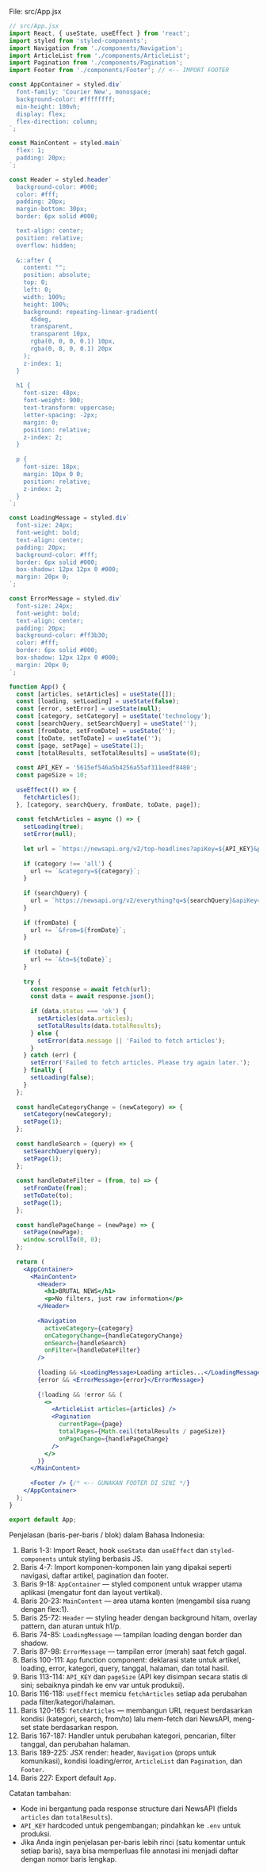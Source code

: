 File: src/App.jsx

```jsx
// src/App.jsx
import React, { useState, useEffect } from 'react';
import styled from 'styled-components';
import Navigation from './components/Navigation';
import ArticleList from './components/ArticleList';
import Pagination from './components/Pagination';
import Footer from './components/Footer'; // <-- IMPORT FOOTER

const AppContainer = styled.div`
  font-family: 'Courier New', monospace;
  background-color: #ffffffff;
  min-height: 100vh;
  display: flex;
  flex-direction: column;
`;

const MainContent = styled.main`
  flex: 1;
  padding: 20px;
`;

const Header = styled.header`
  background-color: #000;
  color: #fff;
  padding: 20px;
  margin-bottom: 30px;
  border: 6px solid #000;

  text-align: center;
  position: relative;
  overflow: hidden;
  
  &::after {
    content: "";
    position: absolute;
    top: 0;
    left: 0;
    width: 100%;
    height: 100%;
    background: repeating-linear-gradient(
      45deg,
      transparent,
      transparent 10px,
      rgba(0, 0, 0, 0.1) 10px,
      rgba(0, 0, 0, 0.1) 20px
    );
    z-index: 1;
  }
  
  h1 {
    font-size: 48px;
    font-weight: 900;
    text-transform: uppercase;
    letter-spacing: -2px;
    margin: 0;
    position: relative;
    z-index: 2;
  }
  
  p {
    font-size: 18px;
    margin: 10px 0 0;
    position: relative;
    z-index: 2;
  }
`;

const LoadingMessage = styled.div`
  font-size: 24px;
  font-weight: bold;
  text-align: center;
  padding: 20px;
  background-color: #fff;
  border: 6px solid #000;
  box-shadow: 12px 12px 0 #000;
  margin: 20px 0;
`;

const ErrorMessage = styled.div`
  font-size: 24px;
  font-weight: bold;
  text-align: center;
  padding: 20px;
  background-color: #ff3b30;
  color: #fff;
  border: 6px solid #000;
  box-shadow: 12px 12px 0 #000;
  margin: 20px 0;
`;

function App() {
  const [articles, setArticles] = useState([]);
  const [loading, setLoading] = useState(false);
  const [error, setError] = useState(null);
  const [category, setCategory] = useState('technology');
  const [searchQuery, setSearchQuery] = useState('');
  const [fromDate, setFromDate] = useState('');
  const [toDate, setToDate] = useState('');
  const [page, setPage] = useState(1);
  const [totalResults, setTotalResults] = useState(0);
  
  const API_KEY = '5615ef546a5b4256a55af311eedf8480';
  const pageSize = 10;
  
  useEffect(() => {
    fetchArticles();
  }, [category, searchQuery, fromDate, toDate, page]);
  
  const fetchArticles = async () => {
    setLoading(true);
    setError(null);
    
    let url = `https://newsapi.org/v2/top-headlines?apiKey=${API_KEY}&pageSize=${pageSize}&page=${page}`;
    
    if (category !== 'all') {
      url += `&category=${category}`;
    }
    
    if (searchQuery) {
      url = `https://newsapi.org/v2/everything?q=${searchQuery}&apiKey=${API_KEY}&pageSize=${pageSize}&page=${page}`;
    }
    
    if (fromDate) {
      url += `&from=${fromDate}`;
    }
    
    if (toDate) {
      url += `&to=${toDate}`;
    }
    
    try {
      const response = await fetch(url);
      const data = await response.json();
      
      if (data.status === 'ok') {
        setArticles(data.articles);
        setTotalResults(data.totalResults);
      } else {
        setError(data.message || 'Failed to fetch articles');
      }
    } catch (err) {
      setError('Failed to fetch articles. Please try again later.');
    } finally {
      setLoading(false);
    }
  };
  
  const handleCategoryChange = (newCategory) => {
    setCategory(newCategory);
    setPage(1);
  };
  
  const handleSearch = (query) => {
    setSearchQuery(query);
    setPage(1);
  };
  
  const handleDateFilter = (from, to) => {
    setFromDate(from);
    setToDate(to);
    setPage(1);
  };
  
  const handlePageChange = (newPage) => {
    setPage(newPage);
    window.scrollTo(0, 0);
  };
  
  return (
    <AppContainer>
      <MainContent>
        <Header>
          <h1>BRUTAL NEWS</h1>
          <p>No filters, just raw information</p>
        </Header>
        
        <Navigation 
          activeCategory={category} 
          onCategoryChange={handleCategoryChange}
          onSearch={handleSearch}
          onFilter={handleDateFilter}
        />
        
        {loading && <LoadingMessage>Loading articles...</LoadingMessage>}
        {error && <ErrorMessage>{error}</ErrorMessage>}
        
        {!loading && !error && (
          <>
            <ArticleList articles={articles} />
            <Pagination 
              currentPage={page} 
              totalPages={Math.ceil(totalResults / pageSize)} 
              onPageChange={handlePageChange} 
            />
          </>
        )}
      </MainContent>
      
      <Footer /> {/* <-- GUNAKAN FOOTER DI SINI */}
    </AppContainer>
  );
}

export default App;
```

Penjelasan (baris-per-baris / blok) dalam Bahasa Indonesia:

1. Baris 1-3: Import React, hook `useState` dan `useEffect` dan `styled-components` untuk styling berbasis JS.
2. Baris 4-7: Import komponen-komponen lain yang dipakai seperti navigasi, daftar artikel, pagination dan footer.
3. Baris 9-18: `AppContainer` — styled component untuk wrapper utama aplikasi (mengatur font dan layout vertikal).
4. Baris 20-23: `MainContent` — area utama konten (mengambil sisa ruang dengan flex:1).
5. Baris 25-72: `Header` — styling header dengan background hitam, overlay pattern, dan aturan untuk h1/p.
6. Baris 74-85: `LoadingMessage` — tampilan loading dengan border dan shadow.
7. Baris 87-98: `ErrorMessage` — tampilan error (merah) saat fetch gagal.
8. Baris 100-111: `App` function component: deklarasi state untuk artikel, loading, error, kategori, query, tanggal, halaman, dan total hasil.
9. Baris 113-114: `API_KEY` dan `pageSize` (API key disimpan secara statis di sini; sebaiknya pindah ke env var untuk produksi).
10. Baris 116-118: `useEffect` memicu `fetchArticles` setiap ada perubahan pada filter/kategori/halaman.
11. Baris 120-165: `fetchArticles` — membangun URL request berdasarkan kondisi (kategori, search, from/to) lalu mem-fetch dari NewsAPI, meng-set state berdasarkan respon.
12. Baris 167-187: Handler untuk perubahan kategori, pencarian, filter tanggal, dan perubahan halaman.
13. Baris 189-225: JSX render: header, `Navigation` (props untuk komunikasi), kondisi loading/error, `ArticleList` dan `Pagination`, dan `Footer`.
14. Baris 227: Export default `App`.

Catatan tambahan:
- Kode ini bergantung pada response structure dari NewsAPI (fields `articles` dan `totalResults`).
- `API_KEY` hardcoded untuk pengembangan; pindahkan ke `.env` untuk produksi.
- Jika Anda ingin penjelasan per-baris lebih rinci (satu komentar untuk setiap baris), saya bisa memperluas file annotasi ini menjadi daftar dengan nomor baris lengkap.
